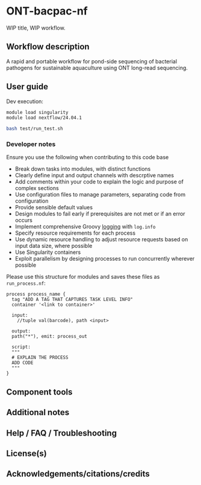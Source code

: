 # ONT-bacpac-nf

WIP title, WIP workflow. 

## Workflow description 

A rapid and portable workflow for pond-side sequencing of bacterial pathogens for sustainable aquaculture using ONT long-read sequencing. 

## User guide 

Dev execution: 

```bash 
module load singularity 
module load nextflow/24.04.1
```

```bash
bash test/run_test.sh
```

### Developer notes

Ensure you use the following when contributing to this code base 
* Break down tasks into modules, with distinct functions
* Clearly define input and output channels with descrptive names 
* Add comments within your code to explain the logic and purpose of complex sections
* Use configuration files to manage parameters, separating code from configuration
* Provide sensible default values 
* Design modules to fail early if prerequisites are not met or if an error occurs 
* Implement comprehensive Groovy [logging](https://www.sentinelone.com/blog/getting-started-quickly-groovy-logging/) with `log.info`
* Specify resource requirements for each process 
* Use dynamic resource handling to adjust resource requests based on input data size, where possible 
* Use Singularity containers
* Exploit parallelism by designing processes to run concurrently wherever possible 

Please use this structure for modules and saves these files as `run_process.nf`: 
```
process process_name {
  tag "ADD A TAG THAT CAPTURES TASK LEVEL INFO"
  container '<link to container>'

  input:
	//tuple val(barcode), path <input>

  output:
  path("*"), emit: process_out

  script: 
  """
  # EXPLAIN THE PROCESS 
  ADD CODE 
  """
}
```

## Component tools 

## Additional notes

## Help / FAQ / Troubleshooting

## License(s)

## Acknowledgements/citations/credits
